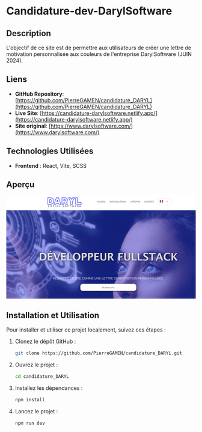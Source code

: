 # Candidature-dev-DarylSoftware

## Description

L'objectif de ce site est de permettre aux utilisateurs de créer une lettre de motivation personnalisée aux couleurs de l'entreprise DarylSoftware (JUIN 2024).

## Liens

- **GitHub Repository**: [https://github.com/PierreGAMEN/candidature_DARYL](https://github.com/PierreGAMEN/candidature_DARYL)
- **Live Site**: [https://candidature-darylsoftware.netlify.app/](https://candidature-darylsoftware.netlify.app/)
- **Site original**: [https://www.darylsoftware.com/](https://www.darylsoftware.com/)

## Technologies Utilisées

- **Frontend** : React, Vite, SCSS

## Aperçu

![Aperçu du site](./public/daryl.png)

## Installation et Utilisation

Pour installer et utiliser ce projet localement, suivez ces étapes :

1. Clonez le dépôt GitHub :
   ```bash
   git clone https://github.com/PierreGAMEN/candidature_DARYL.git
2. Ouvrez le projet :
   ```bash
   cd candidature_DARYL
3. Installez les dépendances :
   ```bash
   npm install
4. Lancez le projet :
   ```bash
   npm run dev
